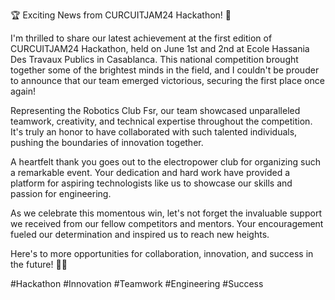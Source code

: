 🏆 Exciting News from CURCUITJAM24 Hackathon! 🚀

I'm thrilled to share our latest achievement at the first edition of CURCUITJAM24 Hackathon, held on June 1st and 2nd at Ecole Hassania Des Travaux Publics in Casablanca. This national competition brought together some of the brightest minds in the field, and I couldn't be prouder to announce that our team emerged victorious, securing the first place once again!

Representing the Robotics Club Fsr, our team showcased unparalleled teamwork, creativity, and technical expertise throughout the competition. It's truly an honor to have collaborated with such talented individuals, pushing the boundaries of innovation together.

A heartfelt thank you goes out to the electropower club for organizing such a remarkable event. Your dedication and hard work have provided a platform for aspiring technologists like us to showcase our skills and passion for engineering.

As we celebrate this momentous win, let's not forget the invaluable support we received from our fellow competitors and mentors. Your encouragement fueled our determination and inspired us to reach new heights.

Here's to more opportunities for collaboration, innovation, and success in the future! 🌟💡

#Hackathon #Innovation #Teamwork #Engineering #Success